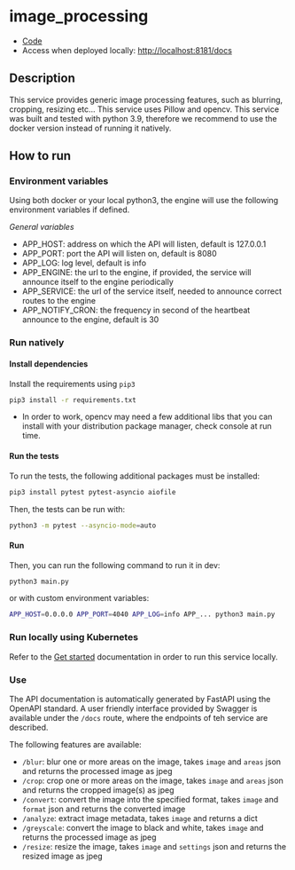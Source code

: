 # image_processing

- [Code](../../services/image_processing/README.md)
- Access when deployed locally: <http://localhost:8181/docs>

## Description
This service provides generic image processing features, such as blurring, cropping, resizing etc... This service uses Pillow and opencv. This service was built and tested with python 3.9, therefore we recommend to use the docker version instead of running it natively.

## How to run
### Environment variables
Using both docker or your local python3, the engine will use the following environment variables if defined.

*General variables*

- APP_HOST: address on which the API will listen, default is 127.0.0.1
- APP_PORT: port the API will listen on, default is 8080
- APP_LOG: log level, default is info
- APP_ENGINE: the url to the engine, if provided, the service will announce itself to the engine periodically
- APP_SERVICE: the url of the service itself, needed to announce correct routes to the engine
- APP_NOTIFY_CRON: the frequency in second of the heartbeat announce to the engine, default is 30

### Run natively
#### Install dependencies
Install the requirements using `pip3`

```bash
pip3 install -r requirements.txt
```

* In order to work, opencv may need a few additional libs that you can install with your distribution package manager, check console at run time.
#### Run the tests
To run the tests, the following additional packages must be installed:

```bash
pip3 install pytest pytest-asyncio aiofile
```

Then, the tests can be run with:
```bash
python3 -m pytest --asyncio-mode=auto
```

#### Run
Then, you can run the following command to run it in dev:

```bash
python3 main.py
```

or with custom environment variables:

```bash
APP_HOST=0.0.0.0 APP_PORT=4040 APP_LOG=info APP_... python3 main.py
```

### Run locally using Kubernetes

Refer to the [Get started](../docs/getting-started.md) documentation in order to run this service locally.

### Use
The API documentation is automatically generated by FastAPI using the OpenAPI standard. A user friendly interface provided by Swagger is available under the `/docs` route, where the endpoints of teh service are described.

The following features are available:

- `/blur`: blur one or more areas on the image, takes `image` and `areas` json and returns the processed image as jpeg
- `/crop`: crop one or more areas on the image, takes `image` and `areas` json and returns the cropped image(s) as jpeg
- `/convert`: convert the image into the specified format, takes `image` and `format` json and returns the converted image
- `/analyze`: extract image metadata, takes `image` and returns a dict
- `/greyscale`: convert the image to black and white, takes `image` and returns the processed image as jpeg
- `/resize`: resize the image, takes `image` and `settings` json and returns the resized image as jpeg
